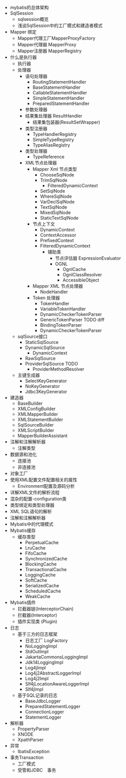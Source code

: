 - mybatis的总体架构
- SqlSession
  - sqlsession概览
  - 浅谈SqlSession中的工厂模式和建造者模式
- Mapper 绑定
  - Mapper代理工厂MapperProxyFactory
  - Mapper代理器  MapperProxy
  - Mapper注册器 MapperRegistry 
- 什么是执行器
  - 执行器
  - 处理器
    - 语句处理器
        - RoutingStatementHandler
        - BaseStatementHandler
        - CallableStatementHandler
        - SimpleStatementHandler
        - PreparedStatementHandler
    - 参数处理器
    - 结果集处理器 ResultHandler
      - 结果集包装器(ResultSetWrapper)
    - 类型注册器
      - TypeHandlerRegistry
      - SimpleTypeRegistry
      - TypeAliasRegistry
    - 类型处理器
      - TypeReference
    - XML节点处理器
      - Mapper Xml 节点类型
        - ChooseSqlNode
        - TrimSqlNode
          - FilteredDynamicContext
        - SetSqlNode
        - WhereSqlNode
        - VarDeclSqlNode
        - TextSqlNode
        - MixedSqlNode
        - StaticTextSqlNode
      - 节点上下文
        - DynamicContext
        - ContextAccessor
        - PrefixedContext
        - FilteredDynamicContext
          - 辅助类
            - 节点评估器 ExpressionEvaluator
            - OGNL 
              - OgnlCache
              - OgnlClassResolver
              - AccessibleObject
      - Mapper XML 节点处理器
        - NodeHandler
      - Token 处理器
        - TokenHandler
        - VariableTokenHandler
        - DynamicCheckerTokenParser
        - GenericTokenParser TODO diff
        - BindingTokenParser
        - DynamicCheckerTokenParser 
  - sqlSource接口
    - StaticSqlSource
    - DynamicSqlSource
      - DynamicContext
    - RawSqlSource
    - ProviderSqlSource TODO
      - ProviderMethodResolver
  - 主键生成器
    - SelectKeyGenerator
    - NoKeyGenerator
    - Jdbc3KeyGenerator
- 建造器
  - BaseBuilder
  - XMLConfigBuilder
  - XMLMapperBuilder
  - XMLStatementBuilder
  - SqlSourceBuilder
  - XMLScriptBuilder
  - MapperBuilderAssistant
- 注解和注解解析器
  - 注解类型
- 数据源和池化
  - 连接池
  - 非连接池
- 对象工厂
- 使用XML配置文件配置相关的属性
  - Environment配置及源码分析
- 详解XML文件的解析流程
- 混杂的配置-configuration类  
- 类型绑定和类型处理器
- XML SQL语句的解析
- 注解和注解解析器
- Mybatis中的代理模式
- Mybatis缓存
  - 缓存类型
    - PerpetualCache
    - LruCache
    - FifoCache
    - SynchronizedCache
    - BlockingCache
    - TransactionalCache
    - LoggingCache
    - SoftCache
    - SerializedCache
    - ScheduledCache
    - WeakCache
- Mybatis插件
  - 拦截器链(InterceptorChain)
  - 拦截器(Interceptor)
  - 插件实现类 (Plugin)
- 日志
  - 基于三方的日志框架
    - 日志工厂 LogFactory
    - NoLoggingImpl
    - StdOutImpl
    - JakartaCommonsLoggingImpl
    - Jdk14LoggingImpl
    - Log4jImpl
    - Log4j2AbstractLoggerImpl
    - Log4j2Impl
    - Slf4jLocationAwareLoggerImpl
    - Slf4jImpl
  - 基于SQL记录的日志
    - BaseJdbcLogger
    - PreparedStatementLogger
    - ConnectionLogger
    - StatementLogger
- 解析器
  - PropertyParser
  - XNODE
  - XpathParser 
- 异常
  - IbatisException
- 事务Transaction
  - 工厂模式
  - 受管和JDBC　事务